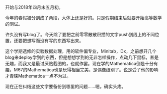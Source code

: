 开始与2018年四月末五月初。

今年的春假被分割成了两段，大体上还是好的。只是假期结束后就要开始高等数学的测试。

许久没有写blog了。今天除了要把之前零零散散积攒的文字push到线上的不同位置，还要把想写而没有写的东西写出来。

这个学期选修的实验数据处理，用的软件偏专业，Minitab，Dx，之前想开几个blog来deploy学到的东西，但是想想学到的无非怎样操作，点动几下鼠标，甚是无趣，而我又是最讨厌贴截图的，也就作罢。现在学的Mathematica倒是十分有趣，M67的Mathematica也是玩得相当完美，是偶像级别了。说是受了他的影响才青睐Mathematica一点不为过。

现在正在纠结这些文字要备份到哪里的问题……嗯，确实头疼。